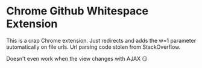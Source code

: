 # Chrome Github Whitespace Extension

This is a crap Chrome extension. Just redirects and adds the w=1 parameter automatically on file urls. Url parsing code stolen from StackOverflow.

Doesn't even work when the view changes with AJAX :smirk:
